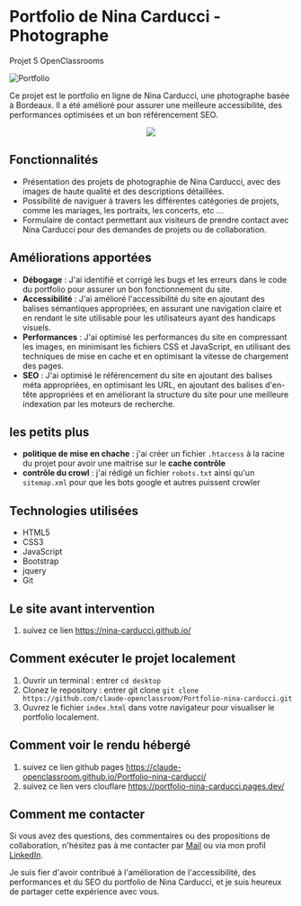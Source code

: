 # Portfolio de Nina Carducci - Photographe
Projet 5 OpenClassrooms

![Portfolio](https://img.shields.io/badge/Portfolio-Nina%20Carducci-orange)

Ce projet est le portfolio en ligne de Nina Carducci, une photographe basée à Bordeaux. Il a été amélioré pour assurer une meilleure accessibilité, des performances optimisées et un bon référencement SEO.

<div align="center">
<img src="https://github.com/claude-openclassroom/Portfolio-nina-carducci/blob/main/nina%20carducci%20preview.png">
</div>

## Fonctionnalités

- Présentation des projets de photographie de Nina Carducci, avec des images de haute qualité et des descriptions détaillées.
- Possibilité de naviguer à travers les différentes catégories de projets, comme les mariages, les portraits, les  concerts, etc ...
- Formulaire de contact permettant aux visiteurs de prendre contact avec Nina Carducci pour des demandes de projets ou de collaboration.

## Améliorations apportées

- **Débogage** : J'ai identifié et corrigé les bugs et les erreurs dans le code du portfolio pour assurer un bon fonctionnement du site.
- **Accessibilité** : J'ai amélioré l'accessibilité du site en ajoutant des balises sémantiques appropriées, en assurant une navigation claire et en rendant le site utilisable pour les utilisateurs ayant des handicaps visuels.
- **Performances** : J'ai optimisé les performances du site en compressant les images, en minimisant les fichiers CSS et JavaScript, en utilisant des techniques de mise en cache et en optimisant la vitesse de chargement des pages.
- **SEO** : J'ai optimisé le référencement du site en ajoutant des balises méta appropriées, en optimisant les URL, en ajoutant des balises d'en-tête appropriées et en améliorant la structure du site pour une meilleure indexation par les moteurs de recherche.

## les petits plus

- **politique de mise en chache** : j'ai créer un fichier `.htaccess` à la racine du projet pour avoir une maitrise sur le __cache contrôle__
- **contrôle du crowl** : j'ai rédigé un fichier `robots.txt` ainsi qu'un `sitemap.xml` pour que les bots google et autres puissent crowler

## Technologies utilisées

- HTML5
- CSS3
- JavaScript
- Bootstrap
- jquery
- Git

## Le site avant intervention

1. suivez ce lien https://nina-carducci.github.io/

## Comment exécuter le projet localement

1. Ouvrir un terminal : entrer `cd desktop`
2. Clonez le repository : entrer git clone `git clone https://github.com/claude-openclassroom/Portfolio-nina-carducci.git`
3. Ouvrez le fichier `index.html` dans votre navigateur pour visualiser le portfolio localement.

## Comment voir le rendu hébergé

1. suivez ce lien github pages https://claude-openclassroom.github.io/Portfolio-nina-carducci/
2. suivez ce lien vers clouflare https://portfolio-nina-carducci.pages.dev/

## Comment me contacter

Si vous avez des questions, des commentaires ou des propositions de collaboration, n'hésitez pas à me contacter par [Mail](mailto:cornicjonathan@gmail.com) ou via mon profil [LinkedIn](https://www.linkedin.com/in/jonathan-cornic-024607262/).

Je suis fier d'avoir contribué à l'amélioration de l'accessibilité, des performances et du SEO du portfolio de Nina Carducci, et je suis heureux de partager cette expérience avec vous.
